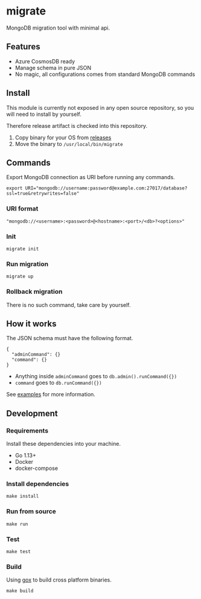# migrate

MongoDB migration tool with minimal api.

## Features

- Azure CosmosDB ready
- Manage schema in pure JSON
- No magic, all configurations comes from standard MongoDB commands

## Install

This module is currently not exposed in any open source repository, so you will need to install by yourself.

Therefore release artifact is checked into this repository.

1. Copy binary for your OS from [releases](https://sios.tech/covas/migrate/releases)
2. Move the binary to `/usr/local/bin/migrate`

## Commands

Export MongoDB connection as URI before running any commands.

    export URI="mongodb://username:password@example.com:27017/database?ssl=true&retrywrites=false"

### URI format

    "mongodb://<username>:<password>@<hostname>:<port>/<db>?<options>"

### Init

    migrate init

### Run migration

    migrate up

### Rollback migration

There is no such command, take care by yourself.

## How it works

The JSON schema must have the following format.

    {
      "adminCommand": {}
      "command": {}
    }

- Anything inside `adminCommand` goes to `db.admin().runCommand({})`
- `command` goes to `db.runCommand({})`

See [examples](examples) for more information.

## Development

### Requirements

Install these dependencies into your machine.

- Go 1.13+
- Docker
- docker-compose

### Install dependencies

    make install

### Run from source

    make run

### Test

    make test

### Build

Using [gox](https://github.com/mitchellh/gox) to build cross platform binaries.

    make build
